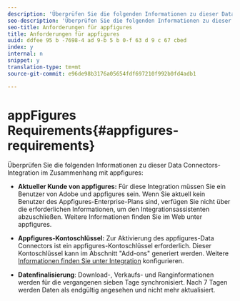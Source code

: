 ```yaml
---
description: 'Überprüfen Sie die folgenden Informationen zu dieser Data Connectors-Integration im Zusammenhang mit appfigures. '
seo-description: 'Überprüfen Sie die folgenden Informationen zu dieser Data Connectors-Integration im Zusammenhang mit appfigures. '
seo-title: Anforderungen für appfigures
title: Anforderungen für appfigures
uuid: ddfee 95 b -7698-4 ad 9-b 5 b 0-f 63 d 9 c 67 cbed
index: y
internal: n
snippet: y
translation-type: tm+mt
source-git-commit: e96de98b3176a05654fdf697210f992b0fd4adb1

---
```



# appFigures Requirements{#appfigures-requirements}

Überprüfen Sie die folgenden Informationen zu dieser Data Connectors-Integration im Zusammenhang mit appfigures:

* **Aktueller Kunde von appfigures:** Für diese Integration müssen Sie ein Benutzer von Adobe und appfigures sein. Wenn Sie aktuell kein Benutzer des Appfigures-Enterprise-Plans sind, verfügen Sie nicht über die erforderlichen Informationen, um den Integrationsassistenten abzuschließen. Weitere Informationen finden Sie im Web unter appfigures.
* **Appfigures-Kontoschlüssel:** Zur Aktivierung des appfigures-Data Connectors ist ein appfigures-Kontoschlüssel erforderlich. Dieser Kontoschlüssel kann im Abschnitt "Add-ons" generiert werden. Weitere [Informationen finden Sie unter Integration](../../appfigures-overview/t-appfigures-integration.md#task-72b844fe0f7a44d9acf3eb8f9f7ecb5a) konfigurieren.

* **Datenfinalisierung**: Download-, Verkaufs- und Ranginformationen werden für die vergangenen sieben Tage synchronisiert. Nach 7 Tagen werden Daten als endgültig angesehen und nicht mehr aktualisiert.

